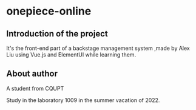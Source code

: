 # onepiece-online
## Introduction of the project
It's the front-end part of a backstage management system ,made by Alex Liu using Vue.js and ElementUI while learning them.

## About author
A student from CQUPT

Study in the laboratory 1009 in the summer vacation of 2022.
